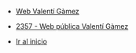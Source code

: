 * [Web Valentí Gàmez](https://valentigamez.com)

* [2357 - Web pública Valentí Gàmez](https://2357.io)

* [Ir al inicio](/)